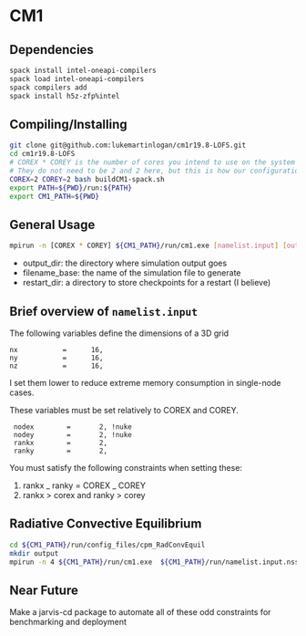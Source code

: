 # CM1

## Dependencies

```bash
spack install intel-oneapi-compilers
spack load intel-oneapi-compilers
spack compilers add
spack install h5z-zfp%intel
```

## Compiling/Installing

```bash
git clone git@github.com:lukemartinlogan/cm1r19.8-LOFS.git
cd cm1r19.8-LOFS
# COREX * COREY is the number of cores you intend to use on the system
# They do not need to be 2 and 2 here, but this is how our configurations are compiled for now
COREX=2 COREY=2 bash buildCM1-spack.sh
export PATH=${PWD}/run:${PATH}
export CM1_PATH=${PWD}
```

## General Usage

```bash
mpirun -n [COREX * COREY] ${CM1_PATH}/run/cm1.exe [namelist.input] [output_dir] [filename_base] [restart_dir]
```

- output_dir: the directory where simulation output goes
- filename_base: the name of the simulation file to generate
- restart_dir: a directory to store checkpoints for a restart (I believe)

## Brief overview of `namelist.input`

The following variables define the dimensions of a 3D grid

```
nx           =      16,
ny           =      16,
nz           =      16,
```

I set them lower to reduce extreme memory consumption in single-node cases.

These variables must be set relatively to COREX and COREY.

```
 nodex        =       2, !nuke
 nodey        =       2, !nuke
 rankx        =       2,
 ranky        =       2,
```

You must satisfy the following constraints when setting these:

1. rankx _ ranky = COREX _ COREY
2. rankx > corex and ranky > corey

## Radiative Convective Equilibrium

```bash
cd ${CM1_PATH}/run/config_files/cpm_RadConvEquil
mkdir output
mpirun -n 4 ${CM1_PATH}/run/cm1.exe  ${CM1_PATH}/run/namelist.input.nssl3 output ex output
```

## Near Future

Make a jarvis-cd package to automate all of these odd constraints for benchmarking and deployment
